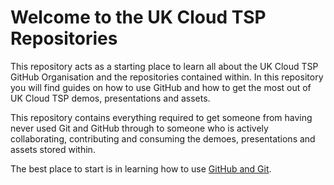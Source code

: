 # Welcome to the UK Cloud TSP Repositories

This repository acts as a starting place to learn all about the UK Cloud TSP GitHub Organisation and the repositories contained within. In this repository you will find guides on how to use GitHub and how to get the most out of UK Cloud TSP demos, presentations and assets.

This repository contains everything required to get someone from having never used Git and GitHub through to someone who is actively collaborating, contributing and consuming the demoes, presentations and assets stored within. 

The best place to start is in learning how to use [GitHub and Git](https://github.com/CloudTSPUK/Start_Here/blob/master/Beginners_Guide_To_GitHub.md).
